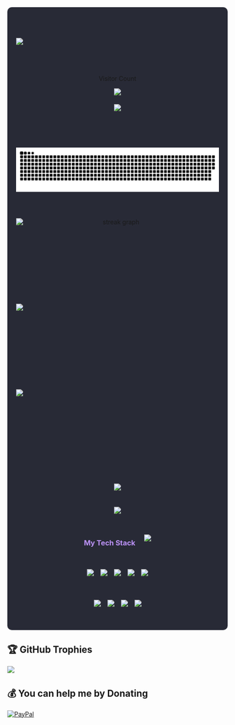 <div style="background-color: #282a36; padding: 20px; border-radius: 10px;">
   <h1 style="color: #ff79c6; margin-bottom: 30px;">
     <img src="https://readme-typing-svg.herokuapp.com/?lines=Hi+👋!+I'm+Zel;Hi+💻!+I'm+a+Programmer;Let's+create+something+amazing!&color=ff79c6&size=25&width=500&height=60">
   </h1>
  
 

<!-- Visitor Counter -->
<br clear="both">

<div align="center">
  <p>Visitor Count</p>
  <img src="https://profile-counter.glitch.me/sannsgrim/count.svg?"  />
</div>

<br clear="both">

<div align="center">
  <img height="200" src="https://giffiles.alphacoders.com/698/69826.gif"  />
</div>
  <!-- Stats Cards Container -->

<div align="center" style="margin-top: 50px;">
   
   <!-- Snake Animation -->
   <div style="display: flex; flex-direction: column; justify-content: center; gap: 20px; margin-bottom: 30px;">
    <img src="https://raw.githubusercontent.com/sannsgrim/sannsgrim/output/snake.svg" style="width: 100%; margin: 30px 0;" />  
   </div>
   
   <div style="display: flex; flex-direction: column; justify-content: center; gap: 20px; margin-bottom: 30px;">
    <img src="https://streak-stats.demolab.com?user=sannsgrim&locale=en&mode=daily&theme=dracula&hide_border=false&border_radius=5" style=" height: 165px;" alt="streak graph"/>
   </div>
  
  <div style="display: flex; flex-direction: column; justify-content: center; gap: 20px; margin-bottom: 30px;">
    <img src="https://github-readme-stats.vercel.app/api?username=sannsgrim&show_icons=true&theme=dracula&hide_border=false&border_radius=5" style="height: 165px;" />
  </div>

  <div style="display: flex; flex-direction: column; justify-content: center; gap: 20px; margin-bottom: 30px;">
    <img src="https://github-readme-stats.vercel.app/api/top-langs?username=sannsgrim&layout=compact&theme=dracula&hide_border=false&border_radius=5" style="height: 165px;" />
  </div>
  
</div>
    

  <!-- Profile GIF -->
  <div align="center">
    <img src="https://media.tenor.com/D4cf0NyG1QUAAAAi/glasses-girl.gif" style="height: 150px; margin: 20px 0;" />
    
     
![](https://quotes-github-readme.vercel.app/api?type=horizontal&theme=dark)
    
  </div>

  

  <!-- Tech Stack -->
  <div style="margin: 30px 0;" align="center">
     <div style="display: flex; flex-direction: row; justify-content: center; gap: 20px; margin-bottom: 30px;">
        <h3 style="color: #bd93f9; margin-bottom: 20px;">My Tech Stack</h3>
        <p>
           <img src="https://readme-typing-svg.herokuapp.com/?lines=Javascript;Python;Laravel;VueJs;Flutter&color=ff79c6&size=25&center=true&vCenter=true&width=500&height=70">
        </p>
     </div>
    <div style="display: flex; gap: 15px; justify-content: center; flex-wrap: wrap;">
      <img src="https://cdn.jsdelivr.net/gh/devicons/devicon/icons/javascript/javascript-original.svg" style="height: 40px;" />
      <img src="https://cdn.jsdelivr.net/gh/devicons/devicon/icons/python/python-original.svg" style="height: 40px;" />
      <img src="https://cdn.jsdelivr.net/gh/devicons/devicon/icons/laravel/laravel-original.svg" style="height: 40px;" />
      <img src="https://cdn.jsdelivr.net/gh/devicons/devicon/icons/vuejs/vuejs-original.svg" style="height: 40px;" />
      <img src="https://cdn.jsdelivr.net/gh/devicons/devicon/icons/flutter/flutter-original.svg" style="height: 40px;" />
    </div>
  </div>

  <!-- Social Links -->
  <div style="display: flex; gap: 15px; justify-content: center; flex-wrap: wrap; margin: 30px 0;" align="center">
    <a href="https://www.facebook.com/f4k3r5.k1r4/" target="_blank">
      <img src="https://img.shields.io/static/v1?message=Facebook&logo=facebook&label=&color=1877F2&logoColor=white&labelColor=&style=for-the-badge" style="height: 35px;" />
    </a>
    <a href="https://x.com/ZeljunA8350" target="_blank">
      <img src="https://img.shields.io/static/v1?message=Twitter&logo=twitter&label=&color=1DA1F2&logoColor=white&labelColor=&style=for-the-badge" style="height: 35px;" />
    </a>
    <a href="https://t.me/F4K3R5" target="_blank">
      <img src="https://img.shields.io/static/v1?message=Telegram&logo=telegram&label=&color=2CA5E0&logoColor=white&labelColor=&style=for-the-badge" style="height: 35px;" />
    </a>
    <a href="https://www.instagram.com/zhongli_old_man/" target="_blank">
      <img src="https://img.shields.io/static/v1?message=Instagram&logo=instagram&label=&color=E4405F&logoColor=white&labelColor=&style=for-the-badge" style="height: 35px;" />
    </a>
  </div>

</div>

## 🏆 GitHub Trophies
![](https://github-profile-trophy.vercel.app/?username=sannsgrim&theme=radical&no-frame=false&no-bg=true&margin-w=4)

## 💰 You can help me by Donating
  [![PayPal](https://img.shields.io/badge/PayPal-00457C?style=for-the-badge&logo=paypal&logoColor=white)](https://paypal.me/Zelly720) 

